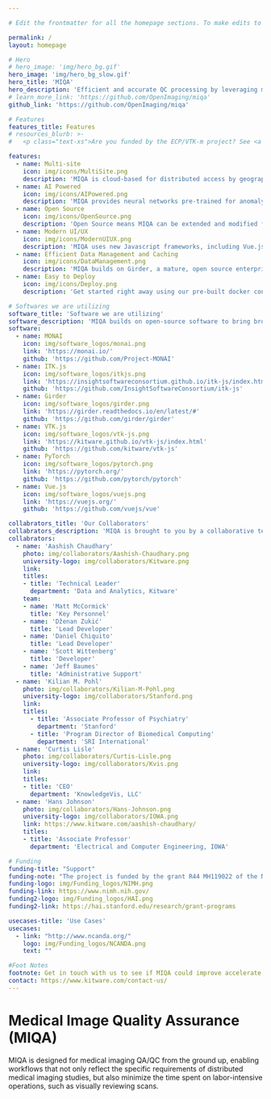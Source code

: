 ```yaml
---

# Edit the frontmatter for all the homepage sections. To make edits to the about content, scroll down past the frontmatter and edit the markdown.

permalink: /
layout: homepage

# Hero
# hero_image: 'img/hero_bg.gif'
hero_image: 'img/hero_bg_slow.gif'
hero_title: 'MIQA'
hero_description: 'Efficient and accurate QC processing by leveraging modern UI/UX and deep learning techniques'
# learn_more_link: 'https://github.com/OpenImaging/miqa'
github_link: 'https://github.com/OpenImaging/miqa'

# Features
features_title: Features
# resources_blurb: >-
#   <p class="text-xs">Are you funded by the ECP/VTK-m project? See <a href="https://m.vtk.org/index.php/ECP/VTK-m_project_management" target="_blank">ECP/VTK-m project management</a>.</p>

features:
  - name: Multi-site
    icon: img/icons/MultiSite.png
    description: 'MIQA is cloud-based for distributed access by geographically distributed teams. All participants can securely view and annotate imagery from multiple sites.'
  - name: AI Powered
    icon: img/icons/AIPowered.png
    description: 'MIQA provides neural networks pre-trained for anomaly detection to ease the burden of distributed quality assurance testing. MIQA will learn from annotations entered by experts to further improve its AI predictions.'
  - name: Open Source
    icon: img/icons/OpenSource.png
    description: 'Open Source means MIQA can be extended and modified for new applications. Join our growing team of developers and develop only the extra features you need.'
  - name: Modern UI/UX
    icon: img/icons/ModernUIUX.png
    description: 'MIQA uses new Javascript frameworks, including Vue.js, Vuetify, and Vuex to speed development and improve UI performance.'
  - name: Efficient Data Management and Caching
    icon: img/icons/DataManagement.png
    description: 'MIQA builds on Girder, a mature, open source enterprise data hosting platform with multi-threading and scaleable storage and caching options.'
  - name: Easy to Deploy
    icon: img/icons/Deploy.png
    description: 'Get started right away using our pre-built docker containers.'

# Softwares we are utilizing
software_title: 'Software we are utilizing'
software_description: 'MIQA builds on open-source software to bring broad capabilities into our QA/QC platform'
software:
  - name: MONAI
    icon: img/software_logos/monai.png
    link: 'https://monai.io/'
    github: 'https://github.com/Project-MONAI'
  - name: ITK.js
    icon: img/software_logos/itkjs.png
    link: 'https://insightsoftwareconsortium.github.io/itk-js/index.html'
    github: 'https://github.com/InsightSoftwareConsortium/itk-js'
  - name: Girder
    icon: img/software_logos/girder.png
    link: 'https://girder.readthedocs.io/en/latest/#'
    github: 'https://github.com/girder/girder'
  - name: VTK.js
    icon: img/software_logos/vtk-js.png
    link: 'https://kitware.github.io/vtk-js/index.html'
    github: 'https://github.com/kitware/vtk-js'
  - name: PyTorch
    icon: img/software_logos/pytorch.png
    link: 'https://pytorch.org/'
    github: 'https://github.com/pytorch/pytorch'
  - name: Vue.js
    icon: img/software_logos/vuejs.png
    link: 'https://vuejs.org/'
    github: 'https://github.com/vuejs/vue'

collabrators_title: 'Our Collaborators'
collabrators_description: 'MIQA is brought to you by a collaborative team of medical imaging and software development experts, including'
collabrators:
  - name: 'Aashish Chaudhary'
    photo: img/collaborators/Aashish-Chaudhary.png
    university-logo: img/collaborators/Kitware.png
    link:
    titles:
    - title: 'Technical Leader'
      department: 'Data and Analytics, Kitware'
    team:
    - name: 'Matt McCormick'
      title: 'Key Personnel'
    - name: 'Dženan Zukić'
      title: 'Lead Developer'
    - name: 'Daniel Chiquito'
      title: 'Lead Developer'
    - name: 'Scott Wittenberg'
      title: 'Developer'
    - name: 'Jeff Baumes'
      title: 'Administrative Support'
  - name: 'Kilian M. Pohl'
    photo: img/collaborators/Kilian-M-Pohl.png
    university-logo: img/collaborators/Stanford.png
    link:
    titles:
      - title: 'Associate Professor of Psychiatry'
        department: 'Stanford'
      - title: 'Program Director of Biomedical Computing'
        department: 'SRI International'
  - name: 'Curtis Lisle'
    photo: img/collaborators/Curtis-Lisle.png
    university-logo: img/collaborators/Kvis.png
    link:
    titles:
    - title: 'CEO'
      department: 'KnowledgeVis, LLC'
  - name: 'Hans Johnson'
    photo: img/collaborators/Hans-Johnson.png
    university-logo: img/collaborators/IOWA.png
    link: https://www.kitware.com/aashish-chaudhary/
    titles:
    - title: 'Associate Professor'
      department: 'Electrical and Computer Engineering, IOWA'

# Funding
funding-title: "Support"
funding-note: "The project is funded by the grant R44 MH119022 of the National Institute of Mental Health and Stanford Institute for Human-centered Artificial Intelligence (HAI) AWS Cloud Credit"
funding-logo: img/Funding_logos/NIMH.png
funding-link: https://www.nimh.nih.gov/
funding2-logo: img/Funding_logos/HAI.png
funding2-link: https://hai.stanford.edu/research/grant-programs

usecases-title: 'Use Cases'
usecases:
  - link: "http://www.ncanda.org/"
    logo: img/Funding_logos/NCANDA.png
    text: ""

#Foot Notes
footnote: Get in touch with us to see if MIQA could improve accelerate your next imaging study.
contact: https://www.kitware.com/contact-us/
---
```


# **M**edical **I**mage **Q**uality **A**ssurance **(MIQA)**

MIQA is designed for medical imaging QA/QC from the ground up, enabling workflows that not only reflect the specific requirements of distributed medical imaging studies, but also minimize the time spent on labor-intensive operations, such as visually reviewing scans.
